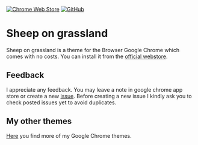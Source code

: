 [![Chrome Web Store](https://img.shields.io/chrome-web-store/users/njjhipfdgmopapdkdnlkmaeenkgdppbj?style=for-the-badge&logo=google-chrome)](https://chrome.google.com/webstore/detail/sheep-on-grassland/njjhipfdgmopapdkdnlkmaeenkgdppbj)
[![GitHub](https://img.shields.io/github/license/nostadt/chrome-theme-sheep-on-grassland?style=for-the-badge)](https://github.com/nostadt/chrome-theme-sheep-on-grassland/blob/development/LICENSE)

# Sheep on grassland

Sheep on grassland is a theme for the Browser Google Chrome which comes with no costs.
You can install it from the
[official webstore](https://chrome.google.com/webstore/detail/sheep-on-grassland/njjhipfdgmopapdkdnlkmaeenkgdppbj).

## Feedback

I appreciate any feedback. You may leave a note in google chrome app store or create a new
[issue](https://chrome.google.com/webstore/detail/sheep-on-grassland/njjhipfdgmopapdkdnlkmaeenkgdppbj). Before creating
a new issue I kindly ask you to check posted issues yet to avoid duplicates.

## My other themes

[Here](https://github.com/nostadt?tab=repositories&q=chrome-theme&type=source&language=) you find more of my Google Chrome themes.
